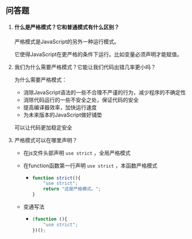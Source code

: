 ## 问答题

1. #### 什么是严格模式？它和普通模式有什么区别？

   严格模式是JavaScript的另外一种运行模式。

   它使得JavaScript在更严格的条件下运行。比如变量必须声明才能赋值。

2. 我们为什么需要严格模式？它能让我们代码出错几率更小吗？

   为什么需要严格模式：

   - 消除JavaScript语法的一些不合理不严谨的行为，减少程序的不确定性
   - 消除代码运行的一些不安全之处，保证代码的安全
   - 提高编译器效率，加快运行速度
   - 为未来版本的JavaScript做好铺垫

   可以让代码更加稳定安全

3. 严格模式可以在哪里声明？

   - 在js文件头部声明 `use strict` ，全局严格模式

   - 在function函数第一行声明 `use strict` ，本函数严格模式

     - ```javascript
       function strict(){
           "use strict";
           return "这是严格模式。";
       }
       ```

   - 变通写法

     - ```javascript
       (function (){
           "use strict";
       })();
       ```

       